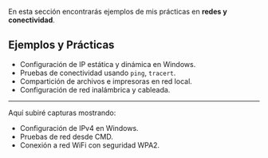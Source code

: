 En esta sección encontrarás ejemplos de mis prácticas en **redes y conectividad**.

##  Ejemplos y Prácticas

-  Configuración de IP estática y dinámica en Windows.  
-  Pruebas de conectividad usando `ping`, `tracert`.  
-  Compartición de archivos e impresoras en red local.  
-  Configuración de red inalámbrica y cableada.  

---

 Aquí subiré capturas mostrando:
- Configuración de IPv4 en Windows.  
- Pruebas de red desde CMD.  
- Conexión a red WiFi con seguridad WPA2.
